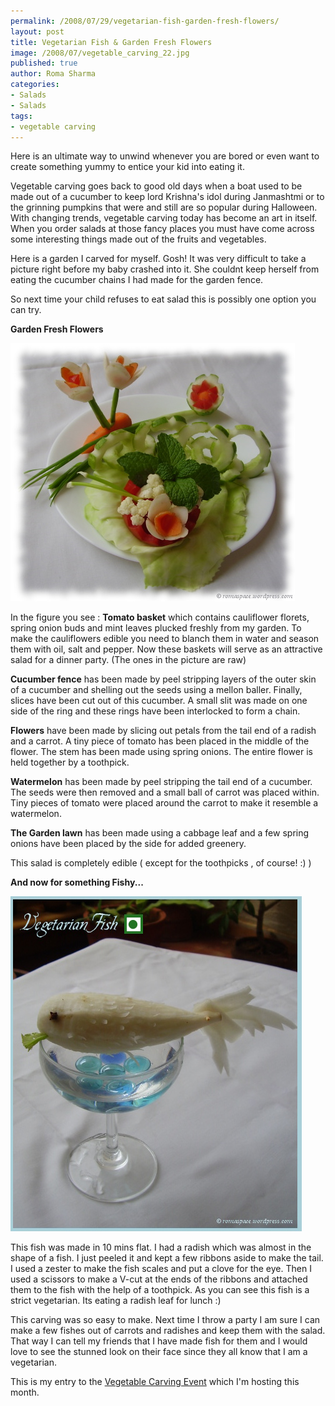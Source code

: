 ```yaml
--- 
permalink: /2008/07/29/vegetarian-fish-garden-fresh-flowers/
layout: post
title: Vegetarian Fish & Garden Fresh Flowers
image: /2008/07/vegetable_carving_22.jpg
published: true
author: Roma Sharma
categories: 
- Salads
- Salads
tags:
- vegetable carving
---
```

Here is an ultimate way to unwind whenever you are bored or even want to create something yummy to entice your kid into eating it.

Vegetable carving goes back to good old days when a boat used to be made out of a cucumber to keep lord Krishna's idol during Janmashtmi or to the grinning pumpkins that were and still are so popular during Halloween. With changing trends, vegetable carving today has become an art in itself. When you order salads at those fancy places you must have come across some interesting things made out of the fruits and vegetables.

Here is a garden I carved for myself. Gosh! It was very difficult to take a picture right before my baby crashed into it. She couldnt keep herself from eating the cucumber chains I had made for the garden fence.

So next time your child refuses to eat salad this is possibly one option you can try.

<strong>Garden Fresh Flowers</strong>

<a href="/2008/07/vegetable_carving_22.jpg"><img class="alignnone size-full wp-image-439" src="/2008/07/vegetable_carving_22.jpg" alt="" width="455" height="413" /></a>

In the figure you see :
<strong> Tomato basket</strong> which contains cauliflower florets, spring onion buds and mint leaves plucked freshly from my garden. To make the cauliflowers edible you need to blanch them in water and season them with oil, salt and pepper. Now these baskets will serve as an attractive salad for a dinner party. (The ones in the picture are raw)

<strong>Cucumber fence</strong> has been made by peel stripping layers of the outer skin of a cucumber and shelling out the seeds using a mellon baller. Finally, slices have been cut out of this cucumber. A small slit was made on one side of the ring and these rings have been interlocked to form a chain.

<strong>Flowers</strong> have been made by slicing out petals from the tail end of a radish and a carrot. A tiny piece of tomato has been placed in the middle of the flower. The stem has been made using spring onions. The entire flower is held together by a toothpick.

<strong>Watermelon</strong> has been made by peel stripping the tail end of a cucumber. The seeds were then removed and a small ball of carrot was placed within. Tiny pieces of tomato were placed around the carrot to make it resemble a watermelon.

<strong>The Garden lawn</strong> has been made using a cabbage leaf and a few spring onions have been placed by the side for added greenery.

This salad is completely edible ( except for the toothpicks , of course! :) )

<strong>And now for something Fishy...</strong>

<a href="/2008/07/veg_fish_2.jpg"><img class="alignnone size-full wp-image-444" src="/2008/07/veg_fish_2.jpg" alt="" width="466" height="536" /></a>

This fish was made in 10 mins flat. I had a radish which was almost in the shape of a fish. I just peeled it and kept a few ribbons aside to make the tail. I used a zester to make the fish scales and put a clove for the eye. Then I used a scissors to make a V-cut at the ends of the ribbons and attached them to the fish with the help of a toothpick. As you can see this fish is a strict vegetarian. Its eating a radish leaf for lunch :)

This carving was so easy to make. Next time I throw a party I am sure I can make a few fishes out of carrots and radishes and keep them with the salad. That way I can tell my friends that I have made fish for them and I would love to see the stunned look on their face since they all know that I am a vegetarian.

This is my entry to the <a href="http://romaspacenew.wordpress.com/2008/06/30/vegetable-carving/">Vegetable Carving Event</a> which I'm hosting this month.
